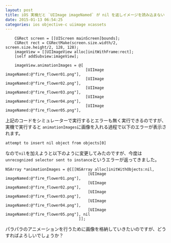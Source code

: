```yaml
---
layout: post
title: iOS 実機だと `UIImage imageNamed` が nil を返しイメージを読み込まない
date: 2015-01-13 06:54:25
categories: ios objective-c uiimage xcassets
---
```

<pre><code>    CGRect screen = [[UIScreen mainScreen]bounds];
    CGRect rect = CGRectMake(screen.size.width/2, screen.size.height/2, 128, 128);
    imageView = [[UIImageView alloc]initWithFrame:rect];
    [self addSubview:imageView];

    imageView.animationImages = @[
                                   [UIImage imageNamed:@"fire_flower01.png"],
                                   [UIImage imageNamed:@"fire_flower02.png"],
                                   [UIImage imageNamed:@"fire_flower03.png"],
                                   [UIImage imageNamed:@"fire_flower04.png"],
                                   [UIImage imageNamed:@"fire_flower05.png"],
</code></pre>

<p>上記のコードをシミュレーターで実行するとエラーも無く実行できるのですが、実機で実行すると <code>animationImages</code>に画像を入れる過程で以下のエラーが表示されます。</p>

<p><code>attempt to insert nil object from objects[0]</code></p>

<p>なので<code>nil</code>を加えようと以下のように変更してみたのですが、今度は<code>unrecognized selector sent to instance</code>というエラーが返ってきました。</p>

<pre><code>NSArray *animationImages = @[[[NSArray alloc]initWithObjects:nil,
                                    [UIImage imageNamed:@"fire_flower01.png"],
                                    [UIImage imageNamed:@"fire_flower02.png"],
                                    [UIImage imageNamed:@"fire_flower03.png"],
                                    [UIImage imageNamed:@"fire_flower04.png"],
                                    [UIImage imageNamed:@"fire_flower05.png"], nil
                                ]];
</code></pre>

<p>パラパラのアニメーションを行うために画像を格納していきたいのですが、どうすればよろしいでしょうか？</p>

